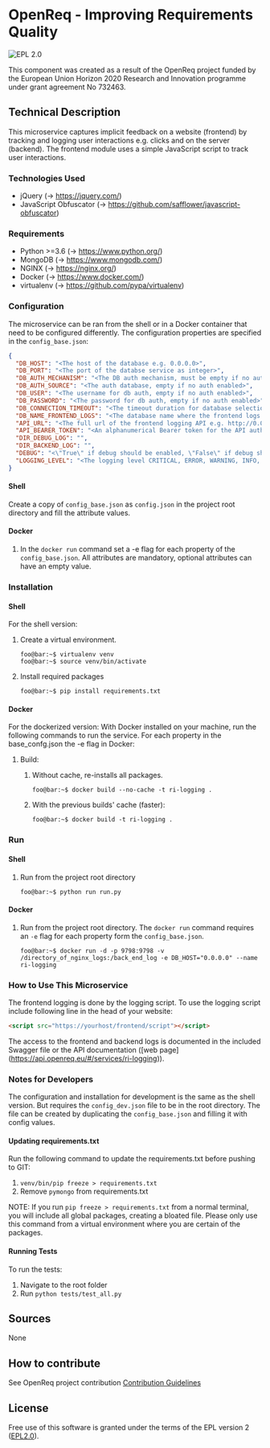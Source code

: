 # OpenReq - Improving Requirements Quality  

![EPL 2.0](https://img.shields.io/badge/License-EPL%202.0-blue.svg "EPL 2.0")

This component was created as a result of the OpenReq project funded by the European Union Horizon 2020 Research and 
Innovation programme under grant agreement No 732463.

## Technical Description

This microservice captures implicit feedback on a website (frontend) by tracking and logging user interactions e.g. clicks and on the server (backend).
The frontend module uses a simple JavaScript script to track user interactions.

### Technologies Used

* jQuery (-> https://jquery.com/)
* JavaScript Obfuscator (-> https://github.com/safflower/javascript-obfuscator)

### Requirements

* Python >=3.6 (-> https://www.python.org/)
* MongoDB (-> https://www.mongodb.com/)
* NGINX (-> https://nginx.org/)
* Docker (-> https://www.docker.com/)
* virtualenv (-> https://github.com/pypa/virtualenv)

### Configuration
The microservice can be ran from the shell or in a Docker container that need to be configured differently.
The configuration properties are specified in the `config_base.json`:

```json
{
  "DB_HOST": "<The host of the database e.g. 0.0.0.0>",
  "DB_PORT": "<The port of the databse service as integer>",
  "DB_AUTH_MECHANISM": "<The DB auth mechanism, must be empty if no auth enabled>",
  "DB_AUTH_SOURCE": "<The auth database, empty if no auth enabled>",
  "DB_USER": "<The username for db auth, empty if no auth enabled>",
  "DB_PASSWORD": "<The password for db auth, empty if no auth enabled>",
  "DB_CONNECTION_TIMEOUT": "<The timeout duration for database selection>",
  "DB_NAME_FRONTEND_LOGS": "<The database name where the frontend logs shall be stored>",
  "API_URL": "<The full url of the frontend logging API e.g. http://0.0.0.0:9798/frontend/log>",
  "API_BEARER_TOKEN": "<An alphanumerical Bearer token for the API auth>",
  "DIR_DEBUG_LOG": "",
  "DIR_BACKEND_LOG": "",
  "DEBUG": "<\"True\" if debug should be enabled, \"False\" if debug should be disabled>",
  "LOGGING_LEVEL": "<The logging level CRITICAL, ERROR, WARNING, INFO, DEBUG or NOTSET for no logging"
}
```

#### Shell

Create a copy of `config_base.json` as `config.json` in the project root directory and fill the attribute values.

#### Docker

1. In the `docker run` command set a -e flag for each property of the `config_base.json`. All attributes are mandatory, optional attributes can have an empty value.

### Installation


#### Shell

For the shell version:

1. Create a virtual environment.
    ```console
    foo@bar:~$ virtualenv venv
    foo@bar:~$ source venv/bin/activate
    ```

2. Install required packages
    ```console
    foo@bar:~$ pip install requirements.txt
    ```

#### Docker

For the dockerized version: With Docker installed on your machine, run the following commands to run the service.
For each property in the base_confg.json the -e flag in Docker:

1. Build:
    1. Without cache, re-installs all packages.
        ```console
        foo@bar:~$ docker build --no-cache -t ri-logging .
        ```

    1. With the previous builds' cache (faster):
        ```console
        foo@bar:~$ docker build -t ri-logging .
        ```
### Run

#### Shell

1. Run from the project root directory
    ```console
    foo@bar:~$ python run run.py
    ```
    
#### Docker

1. Run from the project root directory. The `docker run` command requires an `-e` flag for each property form the `config_base.json`. 
    ```console
    foo@bar:~$ docker run -d -p 9798:9798 -v /directory_of_nginx_logs:/back_end_log -e DB_HOST="0.0.0.0" --name ri-logging
    ```

### How to Use This Microservice

The frontend logging is done by the logging script. To use the logging script include following line in the head of your website: 
```html
<script src="https://yourhost/frontend/script"></script>
```

The access to the frontend and backend logs is documented in the included Swagger file or the API documentation ([web page] (https://api.openreq.eu/#/services/ri-logging)).

### Notes for Developers

The configuration and installation for development is the same as the shell version. But requires the `config_dev.json` file to be in the root directory. The file can be created by duplicating the `config_base.json` and filling it with config values. 

#### Updating requirements.txt

Run the following command to update the requirements.txt before pushing to GIT:
1) `venv/bin/pip freeze > requirements.txt`
2) Remove `pymongo` from requirements.txt

NOTE: If you run `pip freeze > requirements.txt` from a normal terminal, you will include all global packages, 
creating a bloated file. Please only use this command from a virtual environment where you are certain of the packages.

#### Running Tests

To run the tests:
1) Navigate to the root folder
2) Run `python tests/test_all.py`

## Sources

None

## How to contribute

See OpenReq project contribution 
[Contribution Guidelines](https://github.com/OpenReqEU/OpenReq/blob/master/CONTRIBUTING.md)

## License

Free use of this software is granted under the terms of the EPL version 2 ([EPL2.0](https://www.eclipse.org/legal/epl-2.0/)).